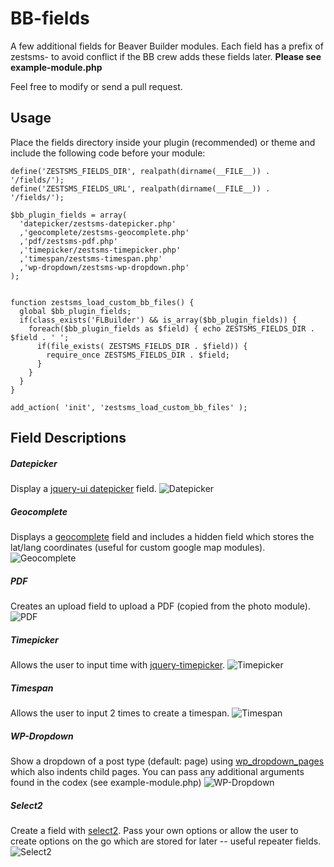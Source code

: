 # BB-fields
A few additional fields for Beaver Builder modules. Each field has a prefix of zestsms- to avoid conflict if the BB crew adds these fields later. __Please see example-module.php__

Feel free to modify or send a pull request.

## Usage
Place the fields directory inside your plugin (recommended) or theme and include the following code before your module:
```
define('ZESTSMS_FIELDS_DIR', realpath(dirname(__FILE__)) . '/fields/');
define('ZESTSMS_FIELDS_URL', realpath(dirname(__FILE__)) . '/fields/');

$bb_plugin_fields = array(
  'datepicker/zestsms-datepicker.php'
  ,'geocomplete/zestsms-geocomplete.php'
  ,'pdf/zestsms-pdf.php'
  ,'timepicker/zestsms-timepicker.php'
  ,'timespan/zestsms-timespan.php'
  ,'wp-dropdown/zestsms-wp-dropdown.php'
);


function zestsms_load_custom_bb_files() {
  global $bb_plugin_fields;
  if(class_exists('FLBuilder') && is_array($bb_plugin_fields)) {
    foreach($bb_plugin_fields as $field) { echo ZESTSMS_FIELDS_DIR . $field . ' ';
      if(file_exists( ZESTSMS_FIELDS_DIR . $field)) {
        require_once ZESTSMS_FIELDS_DIR . $field;
      }
    }
  }
}

add_action( 'init', 'zestsms_load_custom_bb_files' );
```

## Field Descriptions
##### Datepicker
Display a [jquery-ui datepicker](https://jqueryui.com/datepicker/) field.
![Datepicker](https://raw.githubusercontent.com/ZestSMS/BB-fields/master/images/datepicker.jpg "Datepicker")

##### Geocomplete
Displays a [geocomplete](http://ubilabs.github.io/geocomplete/) field and includes a hidden field which stores the lat/lang coordinates (useful for custom google map modules).
![Geocomplete](https://raw.githubusercontent.com/ZestSMS/BB-fields/master/images/geocomplete.jpg "Geocomplete")

##### PDF
Creates an upload field to upload a PDF (copied from the photo module).
![PDF](https://raw.githubusercontent.com/ZestSMS/BB-fields/master/images/pdf.jpg "PDF")

##### Timepicker
Allows the user to input time with [jquery-timepicker](http://jonthornton.github.io/jquery-timepicker/).
![Timepicker](https://raw.githubusercontent.com/ZestSMS/BB-fields/master/images/timepicker.jpg "Timepicker")

##### Timespan
Allows the user to input 2 times to create a timespan.
![Timespan](https://raw.githubusercontent.com/ZestSMS/BB-fields/master/images/timespan.jpg "Timespan")


##### WP-Dropdown
Show a dropdown of a post type (default: page) using [wp_dropdown_pages](https://codex.wordpress.org/Function_Reference/wp_dropdown_pages) which also indents child pages. You can pass any additional arguments found in the codex (see example-module.php)
![WP-Dropdown](https://raw.githubusercontent.com/ZestSMS/BB-fields/master/images/wp-dropdown.jpg "WP-Dropdown")


##### Select2
Create a field with [select2](https://select2.github.io/). Pass your own options or allow the user to create options on the go which are stored for later -- useful repeater fields.
![Select2](https://raw.githubusercontent.com/ZestSMS/BB-fields/master/images/select2.jpg "Select2")
